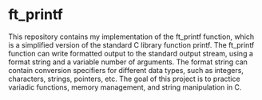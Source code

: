 # ft_printf

This repository contains my implementation of the ft_printf function, which is a simplified version of the standard C library function printf. The ft_printf function can write formatted output to the standard output stream, using a format string and a variable number of arguments. The format string can contain conversion specifiers for different data types, such as integers, characters, strings, pointers, etc. The goal of this project is to practice variadic functions, memory management, and string manipulation in C.
